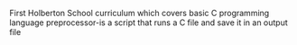 First Holberton School curriculum which covers basic C programming language 
preprocessor-is a script that runs a C file and save it in an output file
